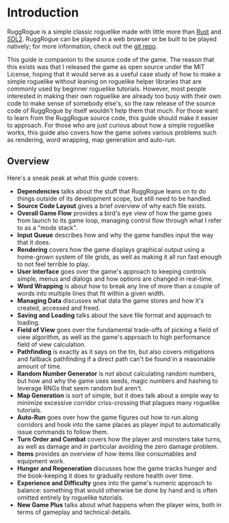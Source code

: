 # Introduction

RuggRogue is a simple classic roguelike made with little more than [Rust](https://www.rust-lang.org) and [SDL2](https://libsdl.org).
RuggRogue can be played in a web browser or be built to be played natively; for more information, check out the [git repo](https://github.com/tung/ruggrogue).

This guide is companion to the source code of the game.
The reason that this exists was that I released the game as open source under the MIT License, hoping that it would serve as a useful case study of how to make a simple roguelike without leaning on roguelike helper libraries that are commonly used by beginner roguelike tutorials.
However, most people interested in making their own roguelike are already too busy with their own code to make sense of somebody else's, so the raw release of the source code of RuggRogue by itself wouldn't help them that much.
For those want to learn from the RuggRogue source code, this guide should make it easier to approach.
For those who are just curious about how a simple roguelike works, this guide also covers how the game solves various problems such as rendering, word wrapping, map generation and auto-run.

## Overview

Here's a sneak peak at what this guide covers:

- **Dependencies** talks about the stuff that RuggRogue leans on to do things outside of its development scope, but still need to be handled.
- **Source Code Layout** gives a brief overview of why each file exists.
- **Overall Game Flow** provides a bird's eye view of how the game goes from launch to its game loop, managing control flow through what I refer to as a "mode stack".
- **Input Queue** describes how and why the game handles input the way that it does.
- **Rendering** covers how the game displays graphical output using a home-grown system of tile grids, as well as making it all run fast enough to not feel terrible to play.
- **User interface** goes over the game's approach to keeping controls simple, menus and dialogs and how options are changed in real-time.
- **Word Wrapping** is about how to break any line of more than a couple of words into multiple lines that fit within a given width.
- **Managing Data** discusses what data the game stores and how it's created, accessed and freed.
- **Saving and Loading** talks about the save file format and approach to loading.
- **Field of View** goes over the fundamental trade-offs of picking a field of view algorithm, as well as the game's approach to high performance field of view calculation.
- **Pathfinding** is exactly as it says on the tin, but also covers mitigations and fallback pathfinding if a direct path can't be found in a reasonable amount of time.
- **Random Number Generator** is *not* about calculating random numbers, but how and why the game uses seeds, magic numbers and hashing to leverage RNGs that seem random but aren't.
- **Map Generation** is sort of simple, but it does talk about a simple way to minimize excessive corridor criss-crossing that plagues many roguelike tutorials.
- **Auto-Run** goes over how the game figures out how to run along corridors and hook into the same places as player input to automatically issue commands to follow them.
- **Turn Order and Combat** covers how the player and monsters take turns, as well as damage and in particular avoiding the zero damage problem.
- **Items** provides an overview of how items like consumables and equipment work.
- **Hunger and Regeneration** discusses how the game tracks hunger and the book-keeping it does to gradually restore health over time.
- **Experience and Difficulty** goes into the game's numeric approach to balance: something that would otherwise be done by hand and is often omitted entirely by roguelike tutorials.
- **New Game Plus** talks about what happens when the player wins, both in terms of gameplay and technical details.
